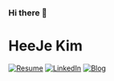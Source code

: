 ### Hi there 👋

# **HeeJe Kim**

[![Resume](https://img.shields.io/static/v1?style=for-the-badge&logoColor=ffffff&color=000000&logo=notion&label=&message=Resume)](https://heisje.notion.site/f6c266a35dfe4ba4b5f611a466508d85?pvs=4)
[![LinkedIn](https://img.shields.io/static/v1?style=for-the-badge&logoColor=ffffff&color=0077b5&logo=linkedin&label=&message=LinkedIn)](https://www.linkedin.com/in/heeje-kim-715488286/)
[![Blog](https://img.shields.io/static/v1?style=for-the-badge&logoColor=ffffff&color=663399&logo=gatsby&label=&message=Blog)](https://velog.io/@heisje)
